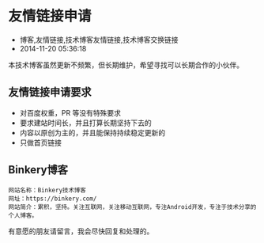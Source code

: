 # 友情链接申请
- 博客,友情链接,技术博客友情链接,技术博客交换链接
- 2014-11-20 05:36:18


本技术博客虽然更新不频繁，但长期维护，希望寻找可以长期合作的小伙伴。

## 友情链接申请要求

- 对百度权重，PR 等没有特殊要求
- 要求建站时间长，并且打算长期坚持下去的
- 内容以原创为主的，并且能保持持续稳定更新的
- 只做首页链接
 
## Binkery博客

	网站名称：Binkery技术博客
	网址：https://binkery.com/
	网站简介：累积，坚持。关注互联网，关注移动互联网，专注Android开发，专注于技术分享的个人博客。

有意愿的朋友请留言，我会尽快回复和处理的。
